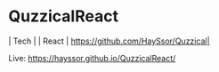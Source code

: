 # QuzzicalReact
| Tech |
| React | https://github.com/HaySsor/Quzzical|


Live: https://hayssor.github.io/QuzzicalReact/
